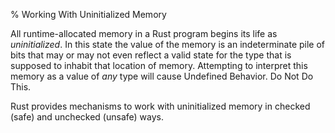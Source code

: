 % Working With Uninitialized Memory

All runtime-allocated memory in a Rust program begins its life as
*uninitialized*. In this state the value of the memory is an indeterminate pile
of bits that may or may not even reflect a valid state for the type that is
supposed to inhabit that location of memory. Attempting to interpret this memory
as a value of *any* type will cause Undefined Behavior. Do Not Do This.

Rust provides mechanisms to work with uninitialized memory in checked (safe) and
unchecked (unsafe) ways.
